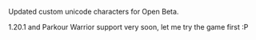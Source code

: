 Updated custom unicode characters for Open Beta.

1.20.1 and Parkour Warrior support very soon, let me try the game first :P